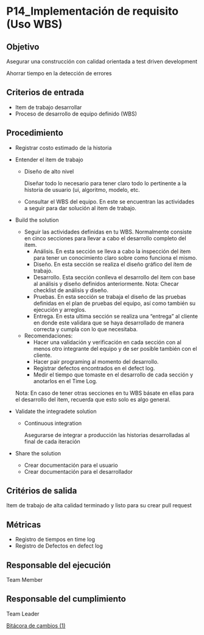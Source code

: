 # P14_Implementación de requisito (Uso WBS)

## **Objetivo**

Asegurar una construcción con calidad orientada a test driven development

Ahorrar tiempo en la detección de errores

## **Criterios de entrada**

- Item de trabajo desarrollar
- Proceso de desarrollo de equipo definido (WBS)

## **Procedimiento**

- Registrar costo estimado de la historia
- Entender el item de trabajo
    - Diseño de alto nivel
        
        Diseñar todo lo necesario para tener claro  todo lo pertinente a la historia de usuario (ui, algoritmo, modelo, etc.
        
    - Consultar el WBS del equipo. En este se encuentran las actividades a seguir para dar solución al item de trabajo.
- Build the solution
    - Seguir las actividades definidas en tu WBS. Normalmente consiste en cinco secciones para llevar a cabo el desarrollo completo del item.
        - Análisis. En esta sección se lleva a cabo la inspección del item para tener un conocimiento claro sobre como funciona el mismo.
        - Diseño. En esta sección se realiza el diseño gráfico del ítem de trabajo.
        - Desarrollo. Esta sección conlleva el desarrollo del item con base al análisis y diseño definidos anteriormente. Nota: Checar checklist de análisis y diseño.
        - Pruebas. En esta sección se trabaja el diseño de las pruebas definidas en el plan de pruebas del equipo, así como también su ejecución y arreglos.
        - Entrega. En esta ultima sección se realiza una “entrega” al cliente en donde este validara que se haya desarrollado de manera correcta y cumpla con lo que necesitaba.
    - Recomendaciones:
        - Hacer una validación y verificación en cada sección con al menos otro integrante del equipo y de ser posible también con el cliente.
        - Hacer pair programing al momento del desarrollo.
        - Registrar defectos encontrados en el defect log.
        - Medir el tiempo que tomaste en el desarrollo de cada sección y anotarlos en el Time Log.
    
    Nota: En caso de tener otras secciones en tu WBS básate en ellas para el desarrollo del item, recuerda que esto solo es algo general.
    
- Validate the integradete solution
    - Continuous integration
        
        Asegurarse de integrar a producción las historias desarrolladas al final de cada iteración
        
- Share the solution
    - Crear documentación  para el usuario
    - Crear documentación para el desarrollador
    

## **Critérios de salida**

Item de trabajo de alta calidad terminado y listo para su crear pull request

## **Métricas**

- Registro de tiempos en time log
- Registro de Defectos en defect log

## **Responsable del ejecución**

Team Member

## **Responsable del cumplimiento**

Team Leader

[Bitácora de cambios (1)](P14_Implementacio%CC%81n%20de%20requisito%20(Uso%20WBS)%20a447a0788f87415abd4469638bc678fe/Bita%CC%81cora%20de%20cambios%20(1)%20ca5fee3398994ceaacaaaac3e4af99fd.csv)